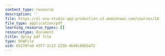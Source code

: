 ```yaml
---
content_type: resource
description: ''
file: https://ol-ocw-studio-app-production.s3.amazonaws.com/courses/18-01sc-single-variable-calculus-fall-2010/65270fad43f72c13225b4b40c68b5a72_HgEqXhsIq_g.pdf
file_type: application/pdf
learning_resource_types: []
resourcetype: Document
title: 3play pdf file
type: OCWFile
uid: 65270fad-43f7-2c13-225b-4b40c68b5a72
---
```

